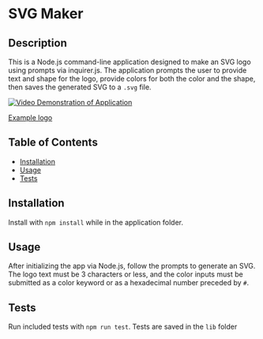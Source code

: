 # SVG Maker

## Description

This is a Node.js command-line application designed to make an SVG logo using prompts via inquirer.js.  The application prompts the user to provide text and shape for the logo, provide colors for both the color and the shape, then saves the generated SVG to a `.svg` file.  

[![Video Demonstration of Application](./examples/example-svg.gif)](https://watch.screencastify.com/v/04yzqIrAVwyeLY7Lhmtl)

[Example logo](./examples/logo.svg)

## Table of Contents

- [Installation](#installation)
- [Usage](#usage)
- [Tests](#tests)

## Installation
Install with `npm install` while in the application folder.

## Usage
After initializing the app via Node.js, follow the prompts to generate an SVG.  The logo text must be 3 characters or less, and the color inputs must be submitted as a color keyword or as a hexadecimal number preceded by `#`.

## Tests
Run included tests with `npm run test`.  Tests are saved in the `lib` folder